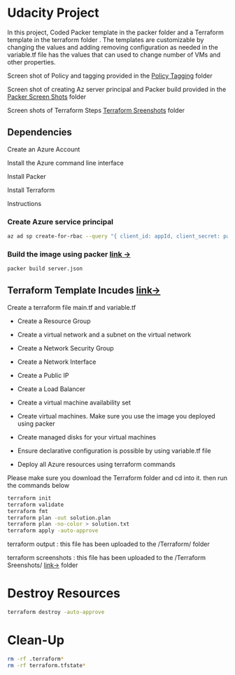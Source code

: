 # Udacity Project
In this project, Coded Packer template in the packer folder and a Terraform template in the terraform folder . The templates are customizable by changing the values and adding removing configuration as needed in the variable.tf file has the values that can used to change number of VMs and other properties.

 Screen shot of Policy and tagging provided in the [Policy Tagging](https://github.com/pikukesar/UdacityProjects/tree/main/Policy%20Tagging) folder

Screen shot of creating Az server principal and Packer build provided in the [Packer Screen Shots](https://github.com/pikukesar/UdacityProjects/tree/main/Packer%20Screen%20Shots) folder

Screen shots of Terraform Steps [Terraform Sreenshots](https://github.com/pikukesar/UdacityProjects/tree/main/Terraform%20Sreenshots) folder

## Dependencies

Create an Azure Account

Install the Azure command line interface

Install Packer

Install Terraform

Instructions

### Create Azure service principal
```bash
az ad sp create-for-rbac --query "{ client_id: appId, client_secret: password, tenant_id: tenant }" 
```

### Build the image using packer [link ->](https://github.com/pikukesar/UdacityProjects/blob/main/Packer/server.json)

```bash
packer build server.json
```

## Terraform Template Incudes [link->](https://github.com/pikukesar/UdacityProjects/tree/main/Terraform)
Create a terraform file main.tf and variable.tf

* Create a Resource Group

* Create a virtual network and a subnet on the virtual network

* Create a Network Security Group

* Create a Network Interface

* Create a Public IP

* Create a Load Balancer

* Create a virtual machine availability set

* Create virtual machines. Make sure you use the image you deployed using packer

* Create managed disks for your virtual machines

* Ensure declarative configuration is possible by using variable.tf file

* Deploy all Azure resources using terraform commands

Please make sure you download the Terraform folder and cd into it. then run the commands below

```bash
terraform init
terraform validate
terraform fmt
terraform plan -out solution.plan
terraform plan -no-color > solution.txt
terraform apply -auto-approve
```
terraform output : this file has been uploaded to the /Terraform/ folder

terraform screenshots : this file has been uploaded to the /Terraform Sreenshots/ [link->](https://github.com/pikukesar/UdacityProjects/tree/main/Terraform) folder

# Destroy Resources
```bash
terraform destroy -auto-approve
```
# Clean-Up
```bash
rm -rf .terraform*
rm -rf terraform.tfstate*
```
